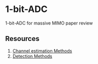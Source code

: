 # 1-bit-ADC
1-bit-ADC for massive MIMO paper review

## Resources 

1. [Channel estimation Methods](./Channel_Estimation/README.md)
2. [Detection Methods]()
